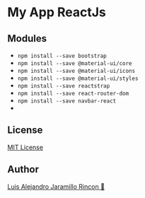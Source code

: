 # My App ReactJs

## Modules
* ``` npm install --save bootstrap ``` 
* ``` npm install --save @material-ui/core ```
* ``` npm install --save @material-ui/icons ```
* ``` npm install --save @material-ui/styles ```
* ``` npm install --save reactstrap ```
* ``` npm install --save react-router-dom ```
* ``` npm install --save navbar-react ```
* ```  ```

## License
[MIT License](/LICENSE)

## Author
[Luis Alejandro Jaramillo Rincon :milky_way:](https://github.com/luisalejandrojaramillo)